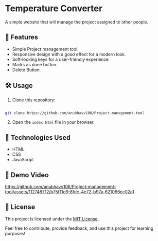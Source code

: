 # Temperature Converter

A simple website that will manage the project assigned to other people.

## 🚀 Features

- Simple Project management tool.
- Responsive design with a good effect for a modern look.
- Soft-looking keys for a user-friendly experience.
- Marks as done button.
- Delete Button.

## 🛠️ Usage

1. Clone this repository: 
```bash 

git clone https://github.com/anubhavv106/Project-management-tool
   ```
2. Open the `index.html` file in your browser.

## 🧰 Technologies Used

- HTML
- CSS
- JavaScript

## 🎥 Demo Video


https://github.com/anubhavv106/Project-management-tool/assets/112748712/b75f11c6-8fdc-4e72-b97a-621066ee02a1


## 📝 License

This project is licensed under the [MIT License](LICENSE).

Feel free to contribute, provide feedback, and use this project for learning purposes!




